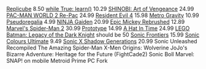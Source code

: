 [Replicube](https://store.steampowered.com/app/3401490/Replicube?snr=1_25_4__318) 8.50
[while True: learn()](https://store.steampowered.com/app/619150/while_True_learn?snr=1_25_4__318) 10.29
[SHINOBI: Art of Vengeance](https://store.steampowered.com/app/2361770/SHINOBI_Art_of_Vengeance?snr=1_25_4__318) 24.99
[PAC-MAN WORLD 2 Re-Pac](https://store.steampowered.com/app/2324290/PACMAN_WORLD_2_RePAC?snr=1_25_4__318) 24.99
[Resident Evil 4](https://store.steampowered.com/app/254700/Resident_Evil_4_2005?snr=1_25_4__318) 15.98
[Metro Gravity](https://store.steampowered.com/app/2986450/Metro_Gravity?snr=1_25_4__318) 10.99
[Pseudoregalia](https://store.steampowered.com/app/2365810/Pseudoregalia?snr=1_25_4__318) 4.99
[NINJA Gaiden](https://store.steampowered.com/app/2542120/NINJA_GAIDEN_Ragebound?snr=1_25_4__318) 20.99
[Epic Mickey Rebrushed](https://www.loaded.com/disney-epic-mickey-rebrushed-pc-steam) 12.89
[Marvel's Spider-Man 2](https://www.loaded.com/marvel-s-spider-man-2-pc-steam-eu) 30.99
[Prototype](https://store.steampowered.com/app/10150/Prototype?snr=1_25_4__318) 14.99
[A Hat In Time](https://store.steampowered.com/app/253230/A_Hat_in_Time?snr=1_25_4__318) 24.99
[LEGO Batman: Legacy of the Dark Knight](https://store.steampowered.com/app/2215200/LEGO_Batman_Legacy_of_the_Dark_Knight/) should be 50
[Sonic Frontiers](https://www.loaded.com/sonic-frontiers-digital-deluxe-pc-ww-steam) 15.99
[Sonic Colours Ultimate](https://www.loaded.com/sonic-colors-ultimate-digital-deluxe-pc-steam-ww) 9.49
[Sonic X Shadow Generations](https://www.loaded.com/sonic-x-shadow-generations-pc-steam-eu) 20.99
Sonic Unleashed Recompiled
The Amazing Spider-Man
X-Men Origins: Wolverine
JoJo's Bizarre Adventure: Heritage for the Future (FightCade2)
Sonic Boll
Marvel: SNAP! on mobile
Metroid Prime PC Fork